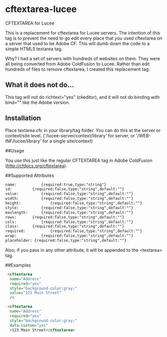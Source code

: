 # cftextarea-lucee
CFTEXTAREA for Lucee

This is a replacement for cftextarea for Lucee servers. The intention of this tag is to prevent the need to go edit every place that you used cftextarea on a server that used to be Adobe CF. This will dumb down the code to a simple HTML5 textarea tag.

Why? I had a set of servers with hundreds of websites on them. They were all being converted from Adobe ColdFusion to Lucee. Rather than edit hundreds of files to remove cftextarea, I created this replacement tag.

## What it does not do...

This tag will not do richtext="yes" (ckeditor), and it will not do binding with bind="" like the Adobe version.

## Installation

Place textarea.cfc in your library/tag folder. You can do this at the server or context/site level. ('/lucee-server/context/library' for server, or '/WEB-INF/lucee/library' for a single site/context)

##Usage

You use this just like the regular CFTEXTAREA tag in Adobe ColdFusion (http://cfdocs.org/cftextarea).

##Supported Attributes
```html
name:			{required:true,type:"string"}
id:      	{required:false,type:"string",default:""}
value: 			{required:false,type:"string",default:""}
width: 			{required:false,type:"string",default:""} 
height:  			{required:false,type:"string",default:""}	
style: 			{required:false,type:"string",default:""}
maxlength: 		{required:false,type:"string",default:""}	
rows: 		{required:false,type:"string",default:""}
cols: 			{required:false,type:"string",default:""}		
class: 		{required:false,type:"string",default:""}	
required: 			{required:false,type:"string",default:""}	
wrap: 			{required:false,type:"string",default:""}
placeholder: {required:false,type:"string",default:""} 
```

Also, if you pass in any other attribute, it will be appended to the &lt;textarea&gt; tag.

##Examples
```html
 <cftextarea 
  name="Address"
  required="yes"
  style="background-color:gray;"
  value="123 Main Street"
  />
```
```html
 <cftextarea 
  name="Address"
  required="yes"
  style="background-color:gray;"
  data-custom="yes"
  >123 Main Street</cftextarea>
```
